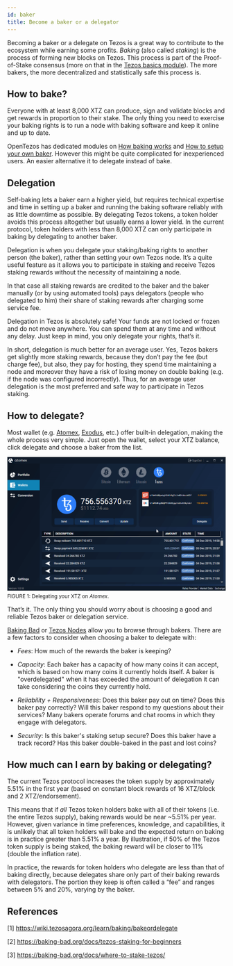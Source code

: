 ```yaml
---
id: baker
title: Become a baker or a delegator
---
```


Becoming a baker or a delegate on Tezos is a great way to contribute to the ecosystem while earning some profits. _Baking_ (also called _staking_) is the process of forming new blocks on Tezos. This process is part of the Proof-of-Stake consensus (more on that in the [Tezos basics module](/tezos-basics)). The more bakers, the more decentralized and statistically safe this process is. 

## How to bake?

Everyone with at least 8,000 XTZ can produce, sign and validate blocks and get rewards in proportion to their stake. The only thing you need to exercise your baking rights is to run a node with baking software and keep it online and up to date.

OpenTezos has dedicated modules on [How baking works](/baking) and [How to setup your own baker](/baker). However this might be quite complicated for inexperienced users. An easier alternative it to delegate instead of bake.

## Delegation

Self-baking lets a baker earn a higher yield, but requires technical expertise and time in setting up a baker and running the baking software reliably with as little downtime as possible. By delegating Tezos tokens, a token holder avoids this process altogether but usually earns a lower yield. In the current protocol, token holders with less than 8,000 XTZ can only participate in baking by delegating to another baker.

Delegation is when you delegate your staking/baking rights to another person (the baker), rather than setting your own Tezos node. It’s a quite useful feature as it allows you to participate in staking and receive Tezos staking rewards without the necessity of maintaining a node.

In that case all staking rewards are credited to the baker and the baker manually (or by using automated tools) pays delegators (people who delegated to him) their share of staking rewards after charging some service fee.

Delegation in Tezos is absolutely safe! Your funds are not locked or frozen and do not move anywhere. You can spend them at any time and without any delay. Just keep in mind, you only delegate your rights, that’s it.

In short, delegation is much better for an average user. Yes, Tezos bakers get slightly more staking rewards, because they don’t pay the fee (but charge fee), but also, they pay for hosting, they spend time maintaining a node and moreover they have a risk of losing money on double baking (e.g. if the node was configured incorrectly). Thus, for an average user delegation is the most preferred and safe way to participate in Tezos staking.

## How to delegate?
Most wallet (e.g. [Atomex](https://atomex.me/), [Exodus](https://www.exodus.com/), etc.) offer built-in delegation, making the whole process very simple. Just open the wallet, select your XTZ balance, click delegate and choose a baker from the list. 

![](../../static/img/contribute/delegate.gif)
<small className="figure">FIGURE 1: Delegating your XTZ on _Atomex_.</small>

That’s it. The only thing you should worry about is choosing a good and reliable Tezos baker or delegation service. 

[Baking Bad](https://baking-bad.org/docs/where-to-stake-tezos) or [Tezos Nodes](https://tezos-nodes.com/) allow you to browse through bakers. There are a few factors to consider when choosing a baker to delegate with:

- *Fees*: How much of the rewards the baker is keeping? 

- *Capacity*: Each baker has a capacity of how many coins it can accept, which is based on how many coins it currently holds itself. A baker is "overdelegated" when it has exceeded the amount of delegation it can take considering the coins they currently hold.    

- *Reliability + Responsiveness*: Does this baker pay out on time? Does this baker pay correctly? Will this baker respond to my questions about their services? Many bakers operate forums and chat rooms in which they engage with delegators.

- *Security*: Is this baker's staking setup secure? Does this baker have a track record? Has this baker double-baked in the past and lost coins?

## How much can I earn by baking or delegating?
The current Tezos protocol increases the token supply by approximately 5.51% in the first year (based on constant block rewards of 16 XTZ/block and 2 XTZ/endorsement).

This means that if *all* Tezos token holders bake with all of their tokens (i.e. the entire Tezos supply), baking rewards would be near ~5.51% per year. However, given variance in time preferences, knowledge, and capabilities, it is unlikely that all token holders will bake and the expected return on baking is in practice greater than 5.51% a year. By illustration, if 50% of the Tezos token supply is being staked, the baking reward will be closer to 11% (double the inflation rate).

In practice, the rewards for token holders who delegate are less than that of baking directly, because delegates share only part of their baking rewards with delegators. The portion they keep is often called a “fee” and ranges between 5% and 20%, varying by the baker.

## References

[1] https://wiki.tezosagora.org/learn/baking/bakeordelegate

[2] https://baking-bad.org/docs/tezos-staking-for-beginners

[3] https://baking-bad.org/docs/where-to-stake-tezos/